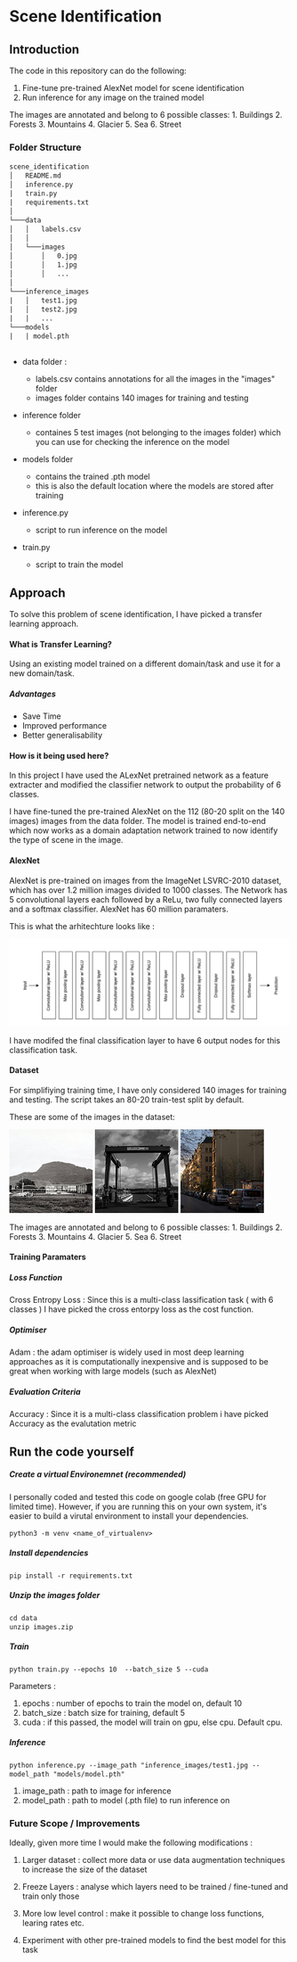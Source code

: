 # Scene Identification

## Introduction

The code in this repository can do the following:
1. Fine-tune pre-trained AlexNet model for scene identification
2. Run inference for any image on the trained model 

The images are annotated and belong to 6 possible classes:
    1. Buildings
    2. Forests
    3. Mountains
    4. Glacier
    5. Sea
    6. Street

### Folder Structure 

```
scene_identification
│   README.md
│   inference.py
|   train.py
|   requirements.txt    
│
└───data
│   │   labels.csv
│   │
│   └───images
│       │   0.jpg
│       │   1.jpg
│       │   ...
│   
└───inference_images
|   │   test1.jpg
|   │   test2.jpg
|   |   ...
└───models
|   | model.pth


```

- data folder :
    - labels.csv contains annotations for all the images in the "images" folder
    - images folder contains 140 images for training and testing 
- inference folder 
    - containes 5 test images (not belonging to the images folder) which you can use for checking the inference on the model 
- models folder 
    - contains the trained .pth model 
    - this is also the default location where the models are stored after training 

- inference.py
    - script to run inference on the model 
- train.py
    - script to train the model 

## Approach 

To solve this problem of scene identification, I have picked a transfer learning approach. 

#### What is Transfer Learning?

Using an existing model trained on a different domain/task and use it for a new domain/task. 
##### Advantages

- Save Time 
- Improved performance 
- Better generalisability 

#### How is it being used here?

In this project I have used the ALexNet pretrained network as a feature extracter and modified the classifier network to output the probability of 6 classes. 

I have fine-tuned the pre-trained AlexNet on the 112 (80-20 split on the 140 images) images from the data folder. The model is trained end-to-end which now works as a domain adaptation network trained to now identify the type of scene in the image. 

#### AlexNet

AlexNet is pre-trained on images from the ImageNet LSVRC-2010 dataset, which has over 1.2 million images divided to 1000 classes. The Network has 5 convolutional layers each followed by a ReLu, two fully connected layers and a softmax classifier. AlexNet has 60 million paramaters.

This is what the arhitechture looks like : 

![Alt text](ref_img/arch.png?raw=true "AlexNet Architecture")

I have modifed the final classification layer to have 6 output nodes for this classification task.

#### Dataset

For simplifiying training time, I have only considered 140 images for training and testing. The script takes an 80-20 train-test split by default. 

These are some of the images in the dataset:

![Alt text](ref_img/0.jpg? "AlexNet Architecture")
![Alt text](ref_img/1.jpg? "AlexNet Architecture")
![Alt text](ref_img/2.jpg? "AlexNet Architecture")

The images are annotated and belong to 6 possible classes:
    1. Buildings
    2. Forests
    3. Mountains
    4. Glacier
    5. Sea
    6. Street

#### Training Paramaters

##### Loss Function

Cross Entropy Loss : Since this is a multi-class lassification task ( with 6 classes ) I have picked the cross entorpy loss as the cost function. 

##### Optimiser

Adam : the adam optimiser is widely used in most deep learning approaches as it is computationally inexpensive and is supposed to be great when working with large models (such as AlexNet)

##### Evaluation Criteria 

Accuracy : Since it is a multi-class classification problem i have picked Accuracy as the evalutation metric 

## Run the code yourself

##### Create a virtual Environemnet (recommended) 

I personally coded and tested this code on google colab (free GPU for limited time). However, if you are running this on your own system, it's easier to build a virutal environment to install your dependencies.

```
python3 -m venv <name_of_virtualenv>
```

##### Install dependencies 

```
pip install -r requirements.txt
```

##### Unzip the images folder 


```
cd data 
unzip images.zip
```



##### Train 

```
python train.py --epochs 10  --batch_size 5 --cuda
```
Parameters :

1. epochs : number of epochs to train the model on, default 10 
2. batch_size : batch size for training, default 5
3. cuda : if this passed, the model will train on gpu, else cpu. Default cpu. 

##### Inference

```
python inference.py --image_path "inference_images/test1.jpg --model_path "models/model.pth"
```
1. image_path : path to image for inference
2. model_path : path to model (.pth file) to run inference on

### Future Scope / Improvements

Ideally, given more time I would make the following modifications :

1. Larger dataset : collect more data or use data augmentation techniques to increase the size of the dataset 

2. Freeze Layers : analyse which layers need to be trained / fine-tuned and train only those 

3. More low level control : make it possible to change loss functions, learing rates etc.

4. Experiment with other pre-trained models to find the best model for this task 
